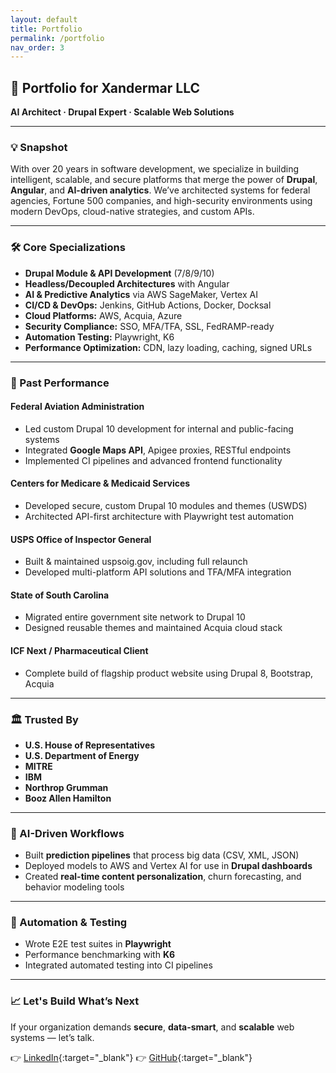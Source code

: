 ```yaml
---
layout: default
title: Portfolio
permalink: /portfolio
nav_order: 3
---
```


## 🚀 Portfolio for Xandermar LLC

**AI Architect · Drupal Expert · Scalable Web Solutions**

---

### 💡 Snapshot

With over 20 years in software development, we specialize in building intelligent, scalable, and secure platforms that merge the power of **Drupal**, **Angular**, and **AI-driven analytics**. We’ve architected systems for federal agencies, Fortune 500 companies, and high-security environments using modern DevOps, cloud-native strategies, and custom APIs.

---

### 🛠️ Core Specializations

* **Drupal Module & API Development** (7/8/9/10)
* **Headless/Decoupled Architectures** with Angular
* **AI & Predictive Analytics** via AWS SageMaker, Vertex AI
* **CI/CD & DevOps:** Jenkins, GitHub Actions, Docker, Docksal
* **Cloud Platforms:** AWS, Acquia, Azure
* **Security Compliance:** SSO, MFA/TFA, SSL, FedRAMP-ready
* **Automation Testing:** Playwright, K6
* **Performance Optimization:** CDN, lazy loading, caching, signed URLs

---

### 🔧 Past Performance

<!-- #### **Quantum Improvements Consulting, LLC** (2024–Present)

* **Drupal Architect** leading system modernization initiatives
* Integrated **Maui .NET applications** with Drupal for seamless data flow and shared authentication
* Developed and documented **CMS process updates and editorial procedures**, improving content governance and workflow efficiency -->

#### **Federal Aviation Administration**

* Led custom Drupal 10 development for internal and public-facing systems
* Integrated **Google Maps API**, Apigee proxies, RESTful endpoints
* Implemented CI pipelines and advanced frontend functionality

#### **Centers for Medicare & Medicaid Services**

* Developed secure, custom Drupal 10 modules and themes (USWDS)
* Architected API-first architecture with Playwright test automation

#### **USPS Office of Inspector General**

* Built & maintained uspsoig.gov, including full relaunch
* Developed multi-platform API solutions and TFA/MFA integration

#### **State of South Carolina**

* Migrated entire government site network to Drupal 10
* Designed reusable themes and maintained Acquia cloud stack

#### **ICF Next / Pharmaceutical Client**

* Complete build of flagship product website using Drupal 8, Bootstrap, Acquia

---

### 🏛️ Trusted By

* **U.S. House of Representatives**
* **U.S. Department of Energy**
* **MITRE**
* **IBM**
* **Northrop Grumman**
* **Booz Allen Hamilton**

---

### 🧠 AI-Driven Workflows

* Built **prediction pipelines** that process big data (CSV, XML, JSON)
* Deployed models to AWS and Vertex AI for use in **Drupal dashboards**
* Created **real-time content personalization**, churn forecasting, and behavior modeling tools

---

### 🧪 Automation & Testing

* Wrote E2E test suites in **Playwright**
* Performance benchmarking with **K6**
* Integrated automated testing into CI pipelines

---

### 📈 Let's Build What’s Next

If your organization demands **secure**, **data-smart**, and **scalable** web systems — let’s talk.

👉 [LinkedIn](https://www.linkedin.com/company/xandermar-llc){:target="_blank"}
👉 [GitHub](https://github.com/xandermar){:target="_blank"}